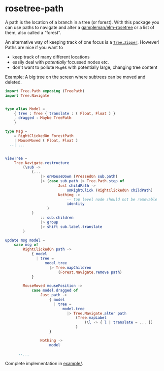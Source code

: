 # rosetree-path

A path is the location of a branch in a tree (or forest).
With this package you can use paths to navigate and alter
a [gampleman/elm-rosetree](https://package.elm-lang.org/packages/gampleman/elm-rosetree/latest/) or a list of them, also called a "forest".

An alternative way of
keeping track of one focus is a [`Tree.Zipper`](https://package.elm-lang.org/packages/gampleman/elm-rosetree/latest/Tree-Zipper).
However! Paths are nice if you want to
- keep track of many different locations
- easily deal with _potentially_ focussed nodes etc.
- don't want to pollute `Msg`es with potentially large, changing tree content

Example: A big tree on the screen where subtrees can be moved and deleted.

```elm
import Tree.Path exposing (TreePath)
import Tree.Navigate


type alias Model =
    { tree : Tree { translate : ( Float, Float ) }
    , dragged : Maybe TreePath
    }

type Msg =
    = RightClickedOn ForestPath
    | MouseMoved ( Float, Float )
  --| ...


viewTree =
    Tree.Navigate.restructure
        (\sub ->
            (...
                |> onMouseDown (PressedOn sub.path)
                |> (case sub.path |> Tree.Path.step of
                        Just childPath ->
                            onRightClick (RightClickedOn childPath)
                        Nothing ->
                            -- top level node should not be removable
                            identity
                   )
            )
                :: sub.children
                |> group
                |> shift sub.label.translate
        )

update msg model =
    case msg of
        RightClickedOn path ->
            { model
              | tree =
                  model.tree
                    |> Tree.mapChildren
                        (Forest.Navigate.remove path)
            }
        
        MouseMoved mousePosition ->
            case model.dragged of
                Just path ->
                    { model
                      | tree =
                          model.tree
                            |> Tree.Navigate.alter path
                                (Tree.mapLabel
                                    (\l -> { l | translate = ... })
                                )
                    }

                Nothing ->
                    model
        
      --...
```

Complete implementation in [example/](https://github.com/lue-bird/rosetree-path/tree/master/example/).
